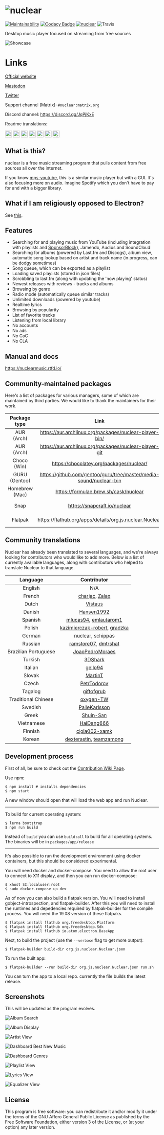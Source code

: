 # ![nuclear](https://i.imgur.com/oT1006i.png) 
[![Maintainability](https://api.codeclimate.com/v1/badges/a15c4888a63c900f6cc1/maintainability)](https://codeclimate.com/github/nukeop/nuclear/maintainability) [![Codacy Badge](https://api.codacy.com/project/badge/Grade/30750586202742279fa8958a12e519ed)](https://www.codacy.com/app/nukeop/nuclear?utm_source=github.com&amp;utm_medium=referral&amp;utm_content=nukeop/nuclear&amp;utm_campaign=Badge_Grade) [![nuclear](https://snapcraft.io//nuclear/badge.svg)](https://snapcraft.io/nuclear) ![Travis](https://api.travis-ci.org/nukeop/nuclear.svg?branch=master)

Desktop music player focused on streaming from free sources

![Showcase](https://i.imgur.com/G9BqIHl.png)

# Links

[Official website](https://nuclear.js.org)

[Mastodon](https://mstdn.io/@nuclear)

[Twitter](https://twitter.com/nuclear_player)

Support channel (Matrix): `#nuclear:matrix.org`

Discord channel: https://discord.gg/JqPjKxE

Readme translations: 

<kbd>[<img title="Deutsch" alt="Deutsch" src="https://cdn.staticaly.com/gh/hjnilsson/country-flags/master/svg/de.svg" width="22">](docs/README-de.md)</kbd>
<kbd>[<img title="Português" alt="Português" src="https://cdn.staticaly.com/gh/hjnilsson/country-flags/master/svg/br.svg" width="22">](docs/README-ptbr.md)</kbd>
<kbd>[<img title="Svenska" alt="Svenska" src="https://cdn.staticaly.com/gh/hjnilsson/country-flags/master/svg/se.svg" width="22">](docs/README-se.md)</kbd>
<kbd>[<img title="English" alt="English" src="https://cdn.staticaly.com/gh/hjnilsson/country-flags/master/svg/us.svg" width="22">](README.md)</kbd>
<kbd>[<img title="Hebrew" alt="Hebrew" src="https://cdn.staticaly.com/gh/hjnilsson/country-flags/master/svg/il.svg" width="22">](docs/README-he.md)</kbd>
<kbd>[<img title="Italiano" alt="Italiano" src="https://cdn.staticaly.com/gh/hjnilsson/country-flags/master/svg/it.svg" width="22">](docs/README-it.md)</kbd>
<kbd>[<img title="Türkçe" alt="Türkçe" src="https://cdn.staticaly.com/gh/hjnilsson/country-flags/master/svg/tr.svg" width="22">](docs/README-tr.md)</kbd>

## What is this?
nuclear is a free music streaming program that pulls content from free sources all over the internet.

If you know [mps-youtube](https://github.com/mps-youtube/mps-youtube), this is a similar music player but with a GUI.
It's also focusing more on audio. Imagine Spotify which you don't have to pay for and with a bigger library.

## What if I am religiously opposed to Electron?
See [this](docs/electron.md).

## Features

- Searching for and playing music from YouTube (including integration with playlists and [SponsorBlock](https://sponsor.ajay.app/)), Jamendo, Audius and SoundCloud
- Searching for albums (powered by Last.fm and Discogs), album view, automatic song lookup based on artist and track name (in progress, can be dodgy sometimes)
- Song queue, which can be exported as a playlist
- Loading saved playlists (stored in json files)
- Scrobbling to last.fm (along with updating the 'now playing' status)
- Newest releases with reviews - tracks and albums
- Browsing by genre
- Radio mode (automatically queue similar tracks)
- Unlimited downloads (powered by youtube)
- Realtime lyrics
- Browsing by popularity
- List of favorite tracks
- Listening from local library
- No accounts
- No ads
- No CoC
- No CLA

## Manual and docs
https://nuclearmusic.rtfd.io/

## Community-maintained packages

Here's a list of packages for various managers, some of which are maintained by third parties. We would like to thank the maintainers for their work.

| Package type   | Link                                                               | Maintainer                                   | Installation Method                           |
|:--------------:|:------------------------------------------------------------------:|:--------------------------------------------:|:---------------------------------------------:|
| AUR (Arch)     | https://aur.archlinux.org/packages/nuclear-player-bin/             | [nukeop](https://github.com/nukeop)          |yay -s nuclear-player-git                      |
| AUR (Arch)     | https://aur.archlinux.org/packages/nuclear-player-git              | [nukeop](https://github.com/nukeop)          |yay -s nuclear-player-git                      |
| Choco (Win)    | https://chocolatey.org/packages/nuclear/                           | [JourneyOver](https://github.com/JourneyOver)|choco install nuclear                          |
| GURU (Gentoo)  | https://github.com/gentoo/guru/tree/master/media-sound/nuclear-bin | [scardracs](https://github.com/scardracs)    |insinto /opt/"${PN}"                           |
| Homebrew (Mac) | https://formulae.brew.sh/cask/nuclear                              | Homebrew                                     |brew install --cask nuclear                    |
| Snap           | https://snapcraft.io/nuclear                                       | [nukeop](https://github.com/nukeop)          |sudo snap install nuclear                      |
| Flatpak        | https://flathub.org/apps/details/org.js.nuclear.Nuclear            | [nukeop](https://github.com/nukeop)          |flatpak install flathub org.js.nuclear.Nuclear |


## Community translations
Nuclear has already been translated to several languages, and we're always looking for contributors who would like to add more. Below is a list of currently available languages, along with contributors who helped to translate Nuclear to that language.

| Language             | Contributor                                                                                                 |
|:--------------------:|:-----------------------------------------------------------------------------------------------------------:|
| English              | N/A                                                                                                         |
| French               | [charjac](https://github.com/charjac), [Zalax](https://github.com/Zalaxx)                                   |
| Dutch                | [Vistaus](https://github.com/Vistaus)                                                                       |
| Danish               | [Hansen1992](https://github.com/Hansen1992)                                                                 |
| Spanish              | [mlucas94](https://github.com/mlucas94), [emlautarom1](https://github.com/emlautarom1)                      |
| Polish               | [kazimierczak-robert](https://github.com/kazimierczak-robert), [gradzka](https://github.com/gradzka)        |
| German               | [nuclear](https://github.com/nuclear), [schippas](https://github.com/schippas)                              |
| Russian              | [ramstore07](https://github.com/ramstore07), [dmtrshat](https://github.com/dmtrshat)                        |
| Brazilian Portuguese | [JoaoPedroMoraes](https://github.com/JoaoPedroMoraes)                                                       |
| Turkish              | [3DShark](https://github.com/3DShark)                                                                       |
| Italian              | [gello94](https://github.com/gello94)                                                                       |
| Slovak               | [MartinT](https://github.com/MartinTuroci)                                                                  |
| Czech                | [PetrTodorov](https://github.com/PetrTodorov)                                                               |
| Tagalog              | [giftofgrub](https://github.com/giftofgrub)                                                                 |
| Traditional Chinese  | [oxygen-TW](https://github.com/oxygen-TW)                                                                   |
| Swedish              | [PalleKarlsson](https://github.com/PalleKarlsson)                                                           |
| Greek                | [Shuin-San](https://github.com/Shuin-San)                                                                   |
| Vietnamese           | [HaiDang666](https://github.com/HaiDang666)                                                                 |
| Finnish              | [cjola002-xamk](https://github.com/cjola002-xamk)                                                           |
| Korean               | [dexterastin](https://github.com/dexterastin), [teamzamong](https://github.com/teamzamong/)                 |



## Development process

First of all, be sure to check out the [Contribution Wiki Page](https://github.com/nukeop/nuclear/wiki/Contributing).

Use npm:
```shell
$ npm install # installs dependencies
$ npm start
```

A new window should open that will load the web app and run Nuclear.

---
To build for current operating system:
```shell
$ lerna bootstrap
$ npm run build
```

Instead of `build` you can use `build:all` to build for all operating systems. The binaries will be in `packages/app/release`

---
It's also possible to run the development environment using docker containers, but this should be considered experimental.

You will need docker and docker-compose. You need to allow the root user to connect to X11 display, and then you can run docker-compose:

```shell
$ xhost SI:localuser:root
$ sudo docker-compose up dev
```
As of now you can also build a flatpak version. You will need to install gobject-introspection, and flatpak-builder. After this you will need to install the runtimes and depedencies required by flatpak-builder for the compile process. You will need the 19.08 version of these flatpaks.
```shell
$ flatpak install flathub org.freedesktop.Platform
$ flatpak install flathub org.freedesktop.Sdk
$ flatpak install flathub io.atom.electron.BaseApp
```
Next, to build the project (use the `--verbose` flag to get more output):
```shell
$ flatpak-builder build-dir org.js.nuclear.Nuclear.json
```
To run the built app: 
```shell
$ flatpak-builder --run build-dir org.js.nuclear.Nuclear.json run.sh
```
You can turn the app to a local repo. currently the file builds the latest release.

## Screenshots
This will be updated as the program evolves.

![Album Search](https://i.imgur.com/idFVnAF.png)

![Album Display](https://i.imgur.com/Kvzo3q7.png)

![Artist View](https://i.imgur.com/imBLYl3.png)

![Dashboard Best New Music](https://i.imgur.com/bMDrR4M.png)

![Dashboard Genres](https://i.imgur.com/g0aCmKx.png)

![Playlist View](https://i.imgur.com/2VMXHDC.png)

![Lyrics View](https://i.imgur.com/7e3DJKJ.png)

![Equalizer View](https://i.imgur.com/WreRL0w.png)

## License

This program is free software: you can redistribute it and/or modify it under the terms of the GNU Affero General Public License as published by the Free Software Foundation, either version 3 of the License, or (at your option) any later version.
